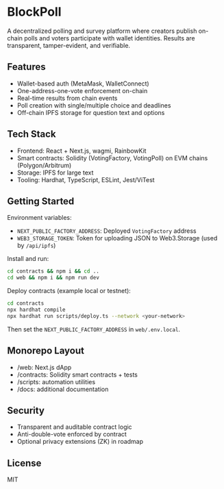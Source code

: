 # BlockPoll

A decentralized polling and survey platform where creators publish on-chain polls and voters participate with wallet identities. Results are transparent, tamper-evident, and verifiable.

## Features
- Wallet-based auth (MetaMask, WalletConnect)
- One-address-one-vote enforcement on-chain
- Real-time results from chain events
- Poll creation with single/multiple choice and deadlines
- Off-chain IPFS storage for question text and options

## Tech Stack
- Frontend: React + Next.js, wagmi, RainbowKit
- Smart contracts: Solidity (VotingFactory, VotingPoll) on EVM chains (Polygon/Arbitrum)
- Storage: IPFS for large text
- Tooling: Hardhat, TypeScript, ESLint, Jest/ViTest

## Getting Started

Environment variables:
- `NEXT_PUBLIC_FACTORY_ADDRESS`: Deployed `VotingFactory` address
- `WEB3_STORAGE_TOKEN`: Token for uploading JSON to Web3.Storage (used by `/api/ipfs`)

Install and run:
```bash
cd contracts && npm i && cd ..
cd web && npm i && npm run dev
```

Deploy contracts (example local or testnet):
```bash
cd contracts
npx hardhat compile
npx hardhat run scripts/deploy.ts --network <your-network>
```

Then set the `NEXT_PUBLIC_FACTORY_ADDRESS` in `web/.env.local`.

## Monorepo Layout
- /web: Next.js dApp
- /contracts: Solidity smart contracts + tests
- /scripts: automation utilities
- /docs: additional documentation

## Security
- Transparent and auditable contract logic
- Anti-double-vote enforced by contract
- Optional privacy extensions (ZK) in roadmap

## License
MIT
